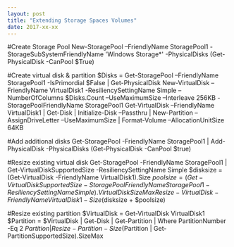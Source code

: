```yaml
---
layout: post
title: "Extending Storage Spaces Volumes"
date: 2017-xx-xx
---
```


#Create Storage Pool
New-StoragePool –FriendlyName StoragePool1 -StorageSubSystemFriendlyName 'Windows Storage*' -PhysicalDisks (Get-PhysicalDisk -CanPool $True)

#Create virtual disk & partition
$Disks = Get-StoragePool –FriendlyName StoragePool1 -IsPrimordial $False | Get-PhysicalDisk
New-VirtualDisk –FriendlyName VirtualDisk1 -ResiliencySettingName Simple –NumberOfColumns $Disks.Count –UseMaximumSize –Interleave 256KB -StoragePoolFriendlyName StoragePool1
Get-VirtualDisk –FriendlyName VirtualDisk1 | Get-Disk | Initialize-Disk –Passthru | New-Partition –AssignDriveLetter –UseMaximumSize | Format-Volume –AllocationUnitSize 64KB

#Add additional disks
Get-StoragePool -FriendlyName StoragePool1 | Add-PhysicalDisk -PhysicalDisks (Get-PhysicalDisk -CanPool $true)

#Resize existing virtual disk
Get-StoragePool -FriendlyName StoragePool1 | Get-VirtualDiskSupportedSize -ResiliencySettingName Simple
$disksize = (Get-VirtualDisk -FriendlyName VirtualDisk1).Size
$poolsize = (Get-VirtualDiskSupportedSize -StoragePoolFriendlyName StoragePool1 -ResiliencySettingName Simple).VirtualDiskSizeMax
Resize-VirtualDisk -FriendlyName VirtualDisk1 -Size ($disksize + $poolsize)

#Resize existing partition
$VirtualDisk = Get-VirtualDisk VirtualDisk1
$Partition = $VirtualDisk | Get-Disk | Get-Partition | Where PartitionNumber -Eq 2
$Partition | Resize-Partition -Size ($Partition | Get-PartitionSupportedSize).SizeMax 
